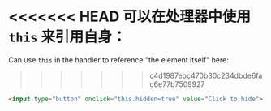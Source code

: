 <<<<<<< HEAD
可以在处理器中使用 `this` 来引用自身：
=======
Can use `this` in the handler to reference "the element itself" here:
>>>>>>> c4d1987ebc470b30c234dbde6fac6e77b7509927

```html run height=50
<input type="button" onclick="this.hidden=true" value="Click to hide">
```
